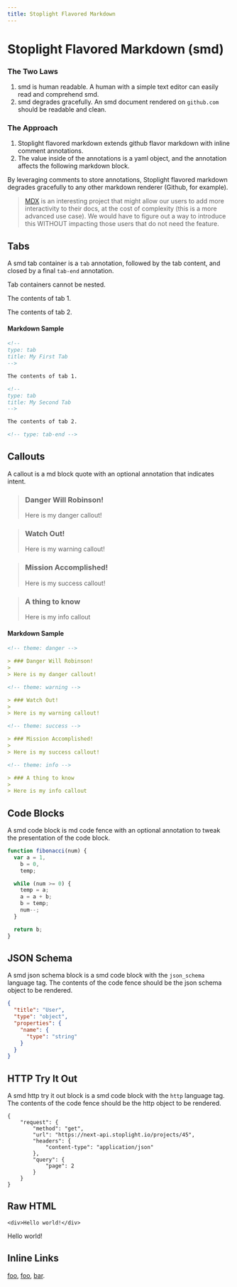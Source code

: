```yaml
---
title: Stoplight Flavored Markdown
---
```


# Stoplight Flavored Markdown (smd)

### The Two Laws

1. smd is human readable. A human with a simple text editor can easily read and comprehend smd.
2. smd degrades gracefully. An smd document rendered on `github.com` should be readable and clean.

### The Approach

1. Stoplight flavored markdown extends github flavor markdown with inline comment annotations.
2. The value inside of the annotations is a yaml object, and the annotation affects the following markdown block.

By leveraging comments to store annotations, Stoplight flavored markdown degrades gracefully to any other markdown renderer (Github, for example).

> [MDX](https://github.com/mdx-js/mdx) is an interesting project that might allow our users to add more interactivity to their docs, at the cost of complexity (this is a more advanced use case). We would have to figure out a way to introduce this WITHOUT impacting those users that do not need the feature.

## Tabs

A smd tab container is a `tab` annotation, followed by the tab content, and closed by a final `tab-end` annotation.

Tab containers cannot be nested.

<!--
type: tab
title: My First Tab
-->

The contents of tab 1.

<!--
type: tab
title: My Second Tab
-->

The contents of tab 2.

<!-- type: tab-end -->

#### Markdown Sample

```md
<!--
type: tab
title: My First Tab
-->

The contents of tab 1.

<!--
type: tab
title: My Second Tab
-->

The contents of tab 2.

<!-- type: tab-end -->
```

## Callouts

A callout is a md block quote with an optional annotation that indicates intent.

<!-- theme: danger -->

> ### Danger Will Robinson!
>
> Here is my danger callout!

<!-- theme: warning -->

> ### Watch Out!
>
> Here is my warning callout!

<!-- theme: success -->

> ### Mission Accomplished!
>
> Here is my success callout!

<!-- theme: info -->

> ### A thing to know
>
> Here is my info callout

#### Markdown Sample

```md
<!-- theme: danger -->

> ### Danger Will Robinson!
>
> Here is my danger callout!

<!-- theme: warning -->

> ### Watch Out!
>
> Here is my warning callout!

<!-- theme: success -->

> ### Mission Accomplished!
>
> Here is my success callout!

<!-- theme: info -->

> ### A thing to know
>
> Here is my info callout
```

## Code Blocks

A smd code block is md code fence with an optional annotation to tweak the presentation of the code block.

<!--
title: "Fibonacci In Javascript"
lineNumbers: false
highlightLines: [[1,2], [4,5]]
-->

```javascript
function fibonacci(num) {
  var a = 1,
    b = 0,
    temp;

  while (num >= 0) {
    temp = a;
    a = a + b;
    b = temp;
    num--;
  }

  return b;
}
```

## JSON Schema

A smd json schema block is a smd code block with the `json_schema` language tag. The contents of the code fence should
be the json schema object to be rendered.

<!-- type: json_schema -->

```json
{
  "title": "User",
  "type": "object",
  "properties": {
    "name": {
      "type": "string"
    }
  }
}
```

## HTTP Try It Out

A smd http try it out block is a smd code block with the `http` language tag. The contents of the code fence should
be the http object to be rendered.

<!-- type: http -->

```http
{
    "request": {
        "method": "get",
        "url": "https://next-api.stoplight.io/projects/45",
        "headers": {
            "content-type": "application/json"
        },
        "query": {
            "page": 2
        }
    }
}
```

## Raw HTML

```
<div>Hello world!</div>
```

<div>Hello world!</div>

## Inline Links

[foo], [foo][], [bar][foo].

[foo]: http://example.com "Example Domain"
